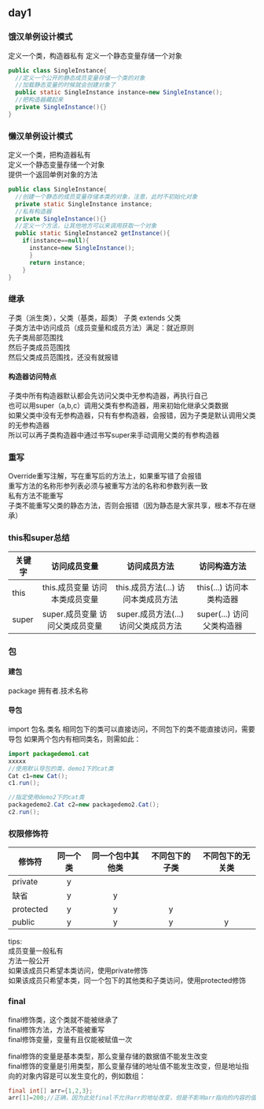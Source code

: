 ## day1
### 饿汉单例设计模式
定义一个类，构造器私有
定义一个静态变量存储一个对象   
```java
public class SingleInstance{  
  //定义一个公开的静态成员变量存储一个类的对象  
  //加载静态变量的时候就会创建对象了  
  public static SingleInstance instance=new SingleInstance();  
  //把构造器藏起来  
  private SingleInstance(){}  
}  
```
### 懒汉单例设计模式
定义一个类，把构造器私有   
定义一个静态变量存储一个对象  
提供一个返回单例对象的方法 
```java
public class SingleInstance{
  //创建一个静态的成员变量存储本类的对象，注意，此时不初始化对象
  private static SingleInstance instance;
  //私有构造器
  private SingleInstance(){}
  //定义一个方法，让其他地方可以来调用获取一个对象
  public static SingleInstance2 getInstance(){
    if(instance==null){
      instance=new SingleInstance();
      }
      return instance;
    }
}
```
### 继承
子类（派生类），父类（基类，超类）
子类 extends 父类  
子类方法中访问成员（成员变量和成员方法）满足：就近原则  
先子类局部范围找  
然后子类成员范围找  
然后父类成员范围找，还没有就报错  
#### 构造器访问特点
子类中所有构造器默认都会先访问父类中无参构造器，再执行自己  
也可以用super（a,b,c）调用父类有参构造器，用来初始化继承父类数据  
如果父类中没有无参构造器，只有有参构造器，会报错，因为子类是默认调用父类的无参构造器  
所以可以再子类构造器中通过书写super来手动调用父类的有参构造器

### 重写
Override重写注解，写在重写后的方法上，如果重写错了会报错  
重写方法的名称形参列表必须与被重写方法的名称和参数列表一致  
私有方法不能重写  
子类不能重写父类的静态方法，否则会报错（因为静态是大家共享，根本不存在继承） 

### this和super总结
关键字|访问成员变量|访问成员方法|访问构造方法
-|:-:|:-:|:-:|
this| this.成员变量 访问本类成员变量| this.成员方法(...) 访问本类成员方法| this(...) 访问本类构造器
super| super.成员变量 访问父类成员变量| super.成员方法(...) 访问父类成员方法| super(...) 访问父类构造器


### 包
#### 建包
package 拥有者.技术名称
#### 导包
import 包名.类名
相同包下的类可以直接访问，不同包下的类不能直接访问，需要导包
如果两个包内有相同类名，则需如此：
```java
import packagedemo1.cat
xxxxx
//使用默认导包的类，demo1下的cat类
Cat c1=new Cat();
c1.run();

//指定使用demo2下的cat类
packagedemo2.Cat c2=new packagedemo2.Cat();
c2.run();
```
### 权限修饰符
修饰符|同一个类|同一个包中其他类|不同包下的子类|不同包下的无关类
-|:-:|:-:|:-:|:-:
private|y|||
缺省|y|y||
protected|y|y|y|
public|y|y|y|y

tips:  
成员变量一般私有  
方法一般公开  
如果该成员只希望本类访问，使用private修饰  
如果该成员只希望本类，同一个包下的其他类和子类访问，使用protected修饰  

### final
final修饰类，这个类就不能被继承了  
final修饰方法，方法不能被重写  
final修饰变量，变量有且仅能被赋值一次  

final修饰的变量是基本类型，那么变量存储的数据值不能发生改变  
final修饰的变量是引用类型，那么变量存储的地址值不能发生改变，但是地址指向的对象内容是可以发生变化的，例如数组：
```java
final int[] arr={1,2,3};
arr[1]=200;//正确，因为此处final不允许arr的地址改变，但是不影响arr指向的内容的值
```

